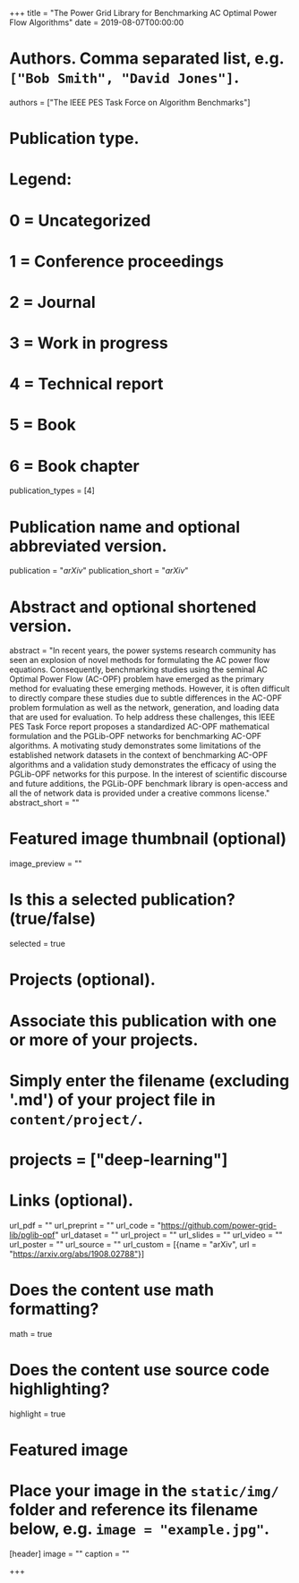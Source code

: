 +++
title = "The Power Grid Library for Benchmarking AC Optimal Power Flow Algorithms"
date = 2019-08-07T00:00:00

# Authors. Comma separated list, e.g. `["Bob Smith", "David Jones"]`.
authors = ["The IEEE PES Task Force on Algorithm Benchmarks"]

# Publication type.
# Legend:
# 0 = Uncategorized
# 1 = Conference proceedings
# 2 = Journal
# 3 = Work in progress
# 4 = Technical report
# 5 = Book
# 6 = Book chapter
publication_types = [4]

# Publication name and optional abbreviated version.
publication = "*arXiv*"
publication_short = "*arXiv*"

# Abstract and optional shortened version.
abstract = "In recent years, the power systems research community has seen an explosion of novel methods for formulating the AC power flow equations. Consequently, benchmarking studies using the seminal AC Optimal Power Flow (AC-OPF) problem have emerged as the primary method for evaluating these emerging methods. However, it is often difficult to directly compare these studies due to subtle differences in the AC-OPF problem formulation as well as the network, generation, and loading data that are used for evaluation. To help address these challenges, this IEEE PES Task Force report proposes a standardized AC-OPF mathematical formulation and the PGLib-OPF networks for benchmarking AC-OPF algorithms. A motivating study demonstrates some limitations of the established network datasets in the context of benchmarking AC-OPF algorithms and a validation study demonstrates the efficacy of using the PGLib-OPF networks for this purpose. In the interest of scientific discourse and future additions, the PGLib-OPF benchmark library is open-access and all the of network data is provided under a creative commons license."
abstract_short = ""

# Featured image thumbnail (optional)
image_preview = ""

# Is this a selected publication? (true/false)
selected = true

# Projects (optional).
#   Associate this publication with one or more of your projects.
#   Simply enter the filename (excluding '.md') of your project file in `content/project/`.
# projects = ["deep-learning"]

# Links (optional).
url_pdf = ""
url_preprint = ""
url_code = "https://github.com/power-grid-lib/pglib-opf"
url_dataset = ""
url_project = ""
url_slides = ""
url_video = ""
url_poster = ""
url_source = ""
url_custom = [{name = "arXiv", url = "https://arxiv.org/abs/1908.02788"}]

# Does the content use math formatting?
math = true

# Does the content use source code highlighting?
highlight = true

# Featured image
# Place your image in the `static/img/` folder and reference its filename below, e.g. `image = "example.jpg"`.
[header]
image = ""
caption = ""

+++

